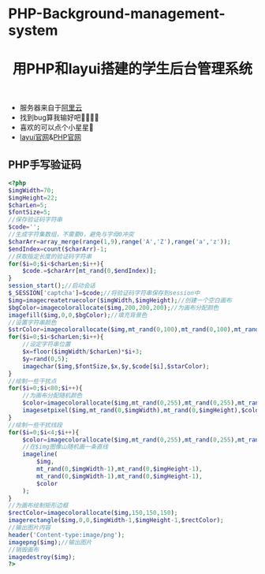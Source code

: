 # PHP-Background-management-system
<p align="center">
    <h1 align="center">用PHP和layui搭建的学生后台管理系统</h1>
</p><br>

* 服务器来自于[阿里云](https://cn.aliyun.com/)<br>
* 找到bug算我输好吧🤸‍♀️🤸‍♂️<br>
* 喜欢的可以点个小星星🤞<br>
* [layui官网](https://www.layuiweb.com)&[PHP官网](https://www.php.net/)<br>
## PHP手写验证码
``` php
<?php
$imgWidth=70;
$imgHeight=22;
$charLen=5;
$fontSize=5;
//保存验证码字符串
$code='';
//生成字符集数组，不需要0，避免与字母0冲突
$charArr=array_merge(range(1,9),range('A','Z'),range('a','z'));
$endIndex=count($charArr)-1;
//获取指定长度的验证码字符串
for($i=0;$i<$charLen;$i++){
    $code.=$charArr[mt_rand(0,$endIndex)];
}
session_start();//启动会话
$_SESSION['captcha']=$code;//将验证码字符串保存到session中
$img=imagecreatetruecolor($imgWidth,$imgHeight);//创建一个空白画布
$bgColor=imagecolorallocate($img,200,200,200);//为画布分配颜色
imagefill($img,0,0,$bgColor);//填充背景色
//设置字符串颜色
$strColor=imagecolorallocate($img,mt_rand(0,100),mt_rand(0,100),mt_rand(0,100));
for($i=0;$i<$charLen;$i++){
    //设定字符串位置
    $x=floor($imgWidth/$charLen)*$i+3;
    $y=rand(0,5);
    imagechar($img,$fontSize,$x,$y,$code[$i],$starColor);
}
//绘制一些干扰点
for($i=0;$i<80;$i++){
    //为画布分配随机颜色
    $color=imagecolorallocate($img,mt_rand(0,255),mt_rand(0,255),mt_rand(0,255));
    imagesetpixel($img,mt_rand(0,$imgWidth),mt_rand(0,$imgHeight),$color);
}
//绘制一些干扰线段
for($i=0;$i<4;$i++){
    $color=imagecolorallocate($img,mt_rand(0,255),mt_rand(0,255),mt_rand(0,255));
    //在$img图像山随机画一条直线
    imageline(
        $img,
        mt_rand(0,$imgWidth-1),mt_rand(0,$imgHeight-1),
        mt_rand(0,$imgWidth-1),mt_rand(0,$imgHeight-1),
        $color
    );
}
//为画布绘制矩形边框
$rectColor=imagecolorallocate($img,150,150,150);
imagerectangle($img,0,0,$imgWidth-1,$imgHeight-1,$rectColor);
//输出图片内容
header('Content-type:image/png');
imagepng($img);//输出图片
//销毁画布
imagedestroy($img);
?>
 ```
